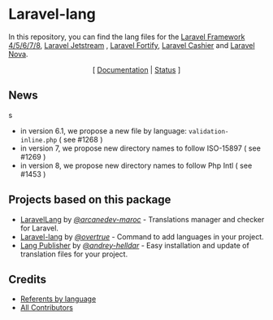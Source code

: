 # Laravel-lang

In this repository, you can find the lang files for the [Laravel Framework 4/5/6/7/8](https://laravel.com), [Laravel Jetstream](https://jetstream.laravel.com)
, [Laravel Fortify](https://github.com/laravel/fortify), [Laravel Cashier](https://laravel.com/docs/8.x/billing) and [Laravel Nova](https://nova.laravel.com).

<p align="center">
    [
    <a href="https://laravel-lang.github.io/lang">Documentation</a>
    |
    <a href="docs/status.md">Status</a>
    ]
</p>

## News
s
* in version 6.1, we propose a new file by language: `validation-inline.php` ( see #1268 )
* in version 7, we propose new directory names to follow ISO-15897 ( see #1269 )
* in version 8, we propose new directory names to follow Php Intl ( see #1453 )

## Projects based on this package

* [LaravelLang](https://github.com/ARCANEDEV/LaravelLang) by [*@arcanedev-maroc*](https://github.com/ARCANEDEV) - Translations manager and checker for Laravel.
* [Laravel-lang](https://github.com/overtrue/laravel-lang) by [*@overtrue*](https://github.com/overtrue) - Command to add languages in your project.
* [Lang Publisher](https://github.com/andrey-helldar/laravel-lang-publisher) by [*@andrey-helldar*](https://github.com/andrey-helldar) - Easy installation and
  update of translation files for your project.

## Credits

- [Referents by language](docs/referents.md)
- [All Contributors](https://github.com/Laravel-Lang/lang/graphs/contributors)
